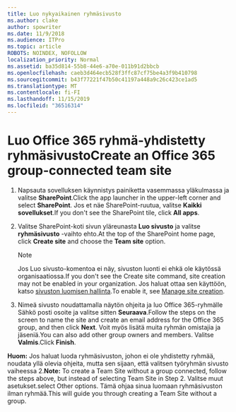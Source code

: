 ```yaml
---
title: Luo nykyaikainen ryhmäsivusto
ms.author: clake
author: spowriter
ms.date: 11/9/2018
ms.audience: ITPro
ms.topic: article
ROBOTS: NOINDEX, NOFOLLOW
localization_priority: Normal
ms.assetid: ba35d814-55b8-44e6-a70e-011b91d2bbcb
ms.openlocfilehash: caeb3d464ecb528f3ffc87cf75be4a3f9b410798
ms.sourcegitcommit: b43f77221f47b50c41197a448a9c26c423ce1ad5
ms.translationtype: MT
ms.contentlocale: fi-FI
ms.lasthandoff: 11/15/2019
ms.locfileid: "36516314"
---
```

# <a name="create-an-office-365-group-connected-team-site"></a><span data-ttu-id="0ca38-102">Luo Office 365 ryhmä-yhdistetty ryhmäsivusto</span><span class="sxs-lookup"><span data-stu-id="0ca38-102">Create an Office 365 group-connected team site</span></span>

1. <span data-ttu-id="0ca38-103">Napsauta sovelluksen käynnistys painiketta vasemmassa yläkulmassa ja valitse **SharePoint**.</span><span class="sxs-lookup"><span data-stu-id="0ca38-103">Click the app launcher in the upper-left corner and select **SharePoint**.</span></span> <span data-ttu-id="0ca38-104">Jos et näe SharePoint-ruutua, valitse **Kaikki sovellukset**.</span><span class="sxs-lookup"><span data-stu-id="0ca38-104">If you don't see the SharePoint tile, click **All apps**.</span></span>
    
2. <span data-ttu-id="0ca38-105">Valitse SharePoint-koti sivun yläreunasta **Luo sivusto** ja valitse **ryhmäsivusto** -vaihto ehto.</span><span class="sxs-lookup"><span data-stu-id="0ca38-105">At the top of the SharePoint home page, click **Create site** and choose the **Team site** option.</span></span> 
    
    > [!NOTE]
    > <span data-ttu-id="0ca38-106">Jos Luo sivusto-komentoa ei näy, sivuston luonti ei ehkä ole käytössä organisaatiossa.</span><span class="sxs-lookup"><span data-stu-id="0ca38-106">If you don't see the Create site command, site creation may not be enabled in your organization.</span></span> <span data-ttu-id="0ca38-107">Jos haluat ottaa sen käyttöön, katso [sivuston luomisen hallinta](https://go.microsoft.com/fwlink/?linkid=2009644).</span><span class="sxs-lookup"><span data-stu-id="0ca38-107">To enable it, see [Manage site creation](https://go.microsoft.com/fwlink/?linkid=2009644).</span></span> 
  
3. <span data-ttu-id="0ca38-108">Nimeä sivusto noudattamalla näytön ohjeita ja luo Office 365-ryhmälle Sähkö posti osoite ja valitse sitten **Seuraava**.</span><span class="sxs-lookup"><span data-stu-id="0ca38-108">Follow the steps on the screen to name the site and create an email address for the Office 365 group, and then click **Next**.</span></span> <span data-ttu-id="0ca38-109">Voit myös lisätä muita ryhmän omistajia ja jäseniä.</span><span class="sxs-lookup"><span data-stu-id="0ca38-109">You can also add other group owners and members.</span></span> <span data-ttu-id="0ca38-110">Valitse **Valmis**.</span><span class="sxs-lookup"><span data-stu-id="0ca38-110">Click **Finish**.</span></span>
  
 <span data-ttu-id="0ca38-111">**Huom:** Jos haluat luoda ryhmäsivuston, johon ei ole yhdistetty ryhmää, noudata yllä olevia ohjeita, mutta sen sijaan, että valitsen työryhmän sivusto vaiheessa 2.</span><span class="sxs-lookup"><span data-stu-id="0ca38-111">**Note:** To create a Team Site without a group connected, follow the steps above, but instead of selecting Team Site in Step 2.</span></span> <span data-ttu-id="0ca38-112">Valitse muut asetukset.</span><span class="sxs-lookup"><span data-stu-id="0ca38-112">select Other options.</span></span> <span data-ttu-id="0ca38-113">Tämä ohjaa sinua luomaan ryhmäsivuston ilman ryhmää.</span><span class="sxs-lookup"><span data-stu-id="0ca38-113">This will guide you through creating a Team Site without a group.</span></span> 
    

